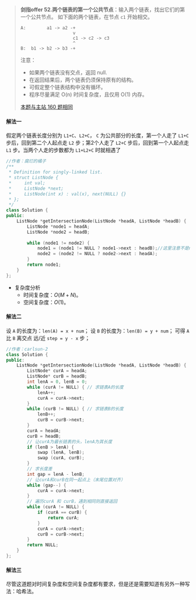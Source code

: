 #

>**剑指offer 52.两个链表的第一个公共节点**：输入两个链表，找出它们的第一个公共节点。
如下面的两个链表，在节点 `c1` 开始相交。
>
>```shell
> A:        a1 -> a2 -+
>                     v
>                     c1 -> c2 -> c3
>                     ^ 
> B:  b1 -> b2 -> b3 -+
>```
>
>注意：
>
>- 如果两个链表没有交点，返回 null.
>- 在返回结果后，两个链表仍须保持原有的结构。
>- 可假定整个链表结构中没有循环。
>- 程序尽量满足 O(n) 时间复杂度，且仅用 O(1) 内存。
>
>[本题与主站 160 题相同](https://leetcode-cn.com/problems/intersection-of-two-linked-lists/)

#### 解法一
假定两个链表长度分别为 `L1+C`、`L2+C`， `C` 为公共部分的长度，第一个人走了 `L1+C` 步后，回到第二个人起点走 `L2` 步；第2个人走了 `L2+C` 步后，回到第一个人起点走 `L1` 步。当两个人走的步数都为 `L1+L2+C` 时就相遇了

```C++
//作者：腐烂的橘子
/**
 * Definition for singly-linked list.
 * struct ListNode {
 *     int val;
 *     ListNode *next;
 *     ListNode(int x) : val(x), next(NULL) {}
 * };
 */
class Solution {
public:
    ListNode *getIntersectionNode(ListNode *headA, ListNode *headB) {
        ListNode *node1 = headA;
        ListNode *node2 = headB;
        
        while (node1 != node2) {
            node1 = (node1 != NULL ? node1->next : headB);//这里注意不是node1->next!=NULL
            node2 = (node2 != NULL ? node2->next : headA);
        }
        return node1;
    }
};
```

- 复杂度分析
  - 时间复杂度：$O(M+N)$。
  - 空间复杂度：$O(1)$。

#### 解法二

设 `A` 的长度为：`len(A) = x + num`；
设 `B` 的长度为：`len(B) = y + num`；
可得 `A` 比 `B` 离交点 远/近 `step = y - x` 步；

```C++
//作者：carlsun-2
class Solution {
public:
    ListNode *getIntersectionNode(ListNode *headA, ListNode *headB) {
        ListNode* curA = headA;
        ListNode* curB = headB;
        int lenA = 0, lenB = 0;
        while (curA != NULL) { // 求链表A的长度
            lenA++;
            curA = curA->next;
        }
        while (curB != NULL) { // 求链表B的长度
            lenB++;
            curB = curB->next;
        }
        curA = headA;
        curB = headB;
        // 让curA为最长链表的头，lenA为其长度
        if (lenB > lenA) {
            swap (lenA, lenB);
            swap (curA, curB);
        }
        // 求长度差
        int gap = lenA - lenB;
        // 让curA和curB在同一起点上（末尾位置对齐）
        while (gap--) {
            curA = curA->next;
        }
        // 遍历curA 和 curB，遇到相同则直接返回
        while (curA != NULL) {
            if (curA == curB) {
                return curA;
            }
            curA = curA->next;
            curB = curB->next;
        }
        return NULL;
    }
};
```

#### 解法三

尽管这道题对时间复杂度和空间复杂度都有要求，但是还是需要知道有另外一种写法：哈希法。
